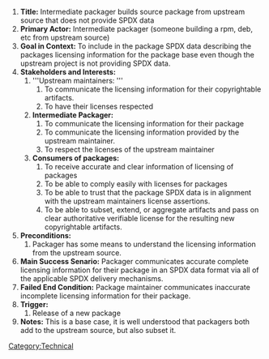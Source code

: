 1.  **Title:** Intermediate packager builds source package from upstream
    source that does not provide SPDX data
2.  **Primary Actor:** Intermediate packager (someone building a rpm,
    deb, etc from upstream source)
3.  **Goal in Context:** To include in the package SPDX data describing
    the packages licensing information for the package base even though
    the upstream project is not providing SPDX data.
4.  **Stakeholders and Interests:**
    1.  '''Upstream maintainers: '''
        1.  To communicate the licensing information for their
            copyrightable artifacts.
        2.  To have their licenses respected
    2.  **Intermediate Packager:**
        1.  To communicate the licensing information for their package
        2.  To communicate the licensing information provided by the
            upstream maintainer.
        3.  To respect the licenses of the upstream maintainer
    3.  **Consumers of packages:**
        1.  To receive accurate and clear information of licensing of
            packages
        2.  To be able to comply easily with licenses for packages
        3.  To be able to trust that the package SPDX data is in
            alignment with the upstream maintainers license assertions.
        4.  To be able to subset, extend, or aggregate artifacts and
            pass on clear authoritative verifiable license for the
            resulting new copyrightable artifacts.
5.  **Preconditions:**
    1.  Packager has some means to understand the licensing information
        from the upstream source.
6.  **Main Success Senario:** Packager communicates accurate complete
    licensing information for their package in an SPDX data format via
    all of the applicable SPDX delivery mechanisms.
7.  **Failed End Condition:** Package maintainer communicates inaccurate
    incomplete licensing information for their package.
8.  **Trigger:**
    1.  Release of a new package
9.  **Notes:** This is a base case, it is well understood that packagers
    both add to the upstream source, but also subset it.

[Category:Technical](Category:Technical "wikilink")
